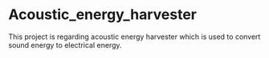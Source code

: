 # Acoustic_energy_harvester
This project is regarding acoustic energy harvester which is used to convert sound energy to electrical energy.
